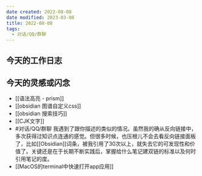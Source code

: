 ```yaml
---
date created: 2022-08-08
date modified: 2023-03-08
title: 2022-08-08
tags:
  - 对话/QQ/群聊
---
```


## 今天的工作日志

## 今天的灵感或闪念

- [[语法高亮 - prism]]
- [[obsidian 图谱自定义css]]
- [[obsidian 搜索技巧]]
- [[CJK文字]]
- #对话/QQ/群聊 我遇到了跟你描述的类似的情况。虽然我的确从反向链接中，多次获得过知识点连通的感觉。但很多时候，也压根儿不会去看反向链接面板了，比如[[Obsidian]]词条，被我引用了30次以上，就失去它的可发现性和价值了。关键还是在于长期不断实践后，掌握给什么笔记建双链的标准以及何时引用笔记的度。
- [[MacOS的terminal中快速打开app应用]]
